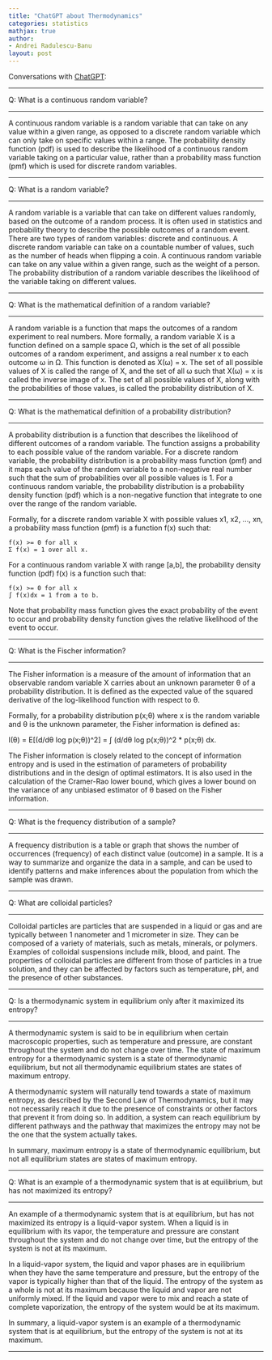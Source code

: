 ```yaml
---
title: "ChatGPT about Thermodynamics"
categories: statistics
mathjax: true
author:
- Andrei Radulescu-Banu
layout: post
---
```


Conversations with [ChatGPT](https://openai.com/blog/chatgpt/):

---

Q: What is a continuous random variable?

---

A continuous random variable is a random variable that can take on any value within a given range, as opposed to a discrete random variable which can only take on specific values within a range. The probability density function (pdf) is used to describe the likelihood of a continuous random variable taking on a particular value, rather than a probability mass function (pmf) which is used for discrete random variables.

---

Q: What is a random variable?

---

A random variable is a variable that can take on different values randomly, based on the outcome of a random process. It is often used in statistics and probability theory to describe the possible outcomes of a random event. There are two types of random variables: discrete and continuous. A discrete random variable can take on a countable number of values, such as the number of heads when flipping a coin. A continuous random variable can take on any value within a given range, such as the weight of a person. The probability distribution of a random variable describes the likelihood of the variable taking on different values.

---

Q: What is the mathematical definition of a random variable?

---

A random variable is a function that maps the outcomes of a random experiment to real numbers. More formally, a random variable X is a function defined on a sample space Ω, which is the set of all possible outcomes of a random experiment, and assigns a real number x to each outcome ω in Ω. This function is denoted as X(ω) = x. The set of all possible values of X is called the range of X, and the set of all ω such that X(ω) = x is called the inverse image of x. The set of all possible values of X, along with the probabilities of those values, is called the probability distribution of X.

---

Q: What is the mathematical definition of a probability distribution?

---

A probability distribution is a function that describes the likelihood of different outcomes of a random variable. The function assigns a probability to each possible value of the random variable. For a discrete random variable, the probability distribution is a probability mass function (pmf) and it maps each value of the random variable to a non-negative real number such that the sum of probabilities over all possible values is 1. For a continuous random variable, the probability distribution is a probability density function (pdf) which is a non-negative function that integrate to one over the range of the random variable.

Formally, for a discrete random variable X with possible values x1, x2, ..., xn, a probability mass function (pmf) is a function f(x) such that:

    f(x) >= 0 for all x
    Σ f(x) = 1 over all x.

For a continuous random variable X with range [a,b], the probability density function (pdf) f(x) is a function such that:

    f(x) >= 0 for all x
    ∫ f(x)dx = 1 from a to b.

Note that probability mass function gives the exact probability of the event to occur and probability density function gives the relative likelihood of the event to occur.

---

Q: What is the Fischer information?

---

The Fisher information is a measure of the amount of information that an observable random variable X carries about an unknown parameter θ of a probability distribution. It is defined as the expected value of the squared derivative of the log-likelihood function with respect to θ.

Formally, for a probability distribution p(x;θ) where x is the random variable and θ is the unknown parameter, the Fisher information is defined as:

I(θ) = E[(d/dθ log p(x;θ))^2] = ∫ (d/dθ log p(x;θ))^2 * p(x;θ) dx.

The Fisher information is closely related to the concept of information entropy and is used in the estimation of parameters of probability distributions and in the design of optimal estimators. It is also used in the calculation of the Cramer-Rao lower bound, which gives a lower bound on the variance of any unbiased estimator of θ based on the Fisher information.

---

Q: What is the frequency distribution of a sample?

---

A frequency distribution is a table or graph that shows the number of occurrences (frequency) of each distinct value (outcome) in a sample. It is a way to summarize and organize the data in a sample, and can be used to identify patterns and make inferences about the population from which the sample was drawn.

---

Q: What are colloidal particles?

---

Colloidal particles are particles that are suspended in a liquid or gas and are typically between 1 nanometer and 1 micrometer in size. They can be composed of a variety of materials, such as metals, minerals, or polymers. Examples of colloidal suspensions include milk, blood, and paint. The properties of colloidal particles are different from those of particles in a true solution, and they can be affected by factors such as temperature, pH, and the presence of other substances.

---

Q: Is a thermodynamic system in equilibrium only after it maximized its entropy?

---

A thermodynamic system is said to be in equilibrium when certain macroscopic properties, such as temperature and pressure, are constant throughout the system and do not change over time. The state of maximum entropy for a thermodynamic system is a state of thermodynamic equilibrium, but not all thermodynamic equilibrium states are states of maximum entropy.

A thermodynamic system will naturally tend towards a state of maximum entropy, as described by the Second Law of Thermodynamics, but it may not necessarily reach it due to the presence of constraints or other factors that prevent it from doing so. In addition, a system can reach equilibrium by different pathways and the pathway that maximizes the entropy may not be the one that the system actually takes.

In summary, maximum entropy is a state of thermodynamic equilibrium, but not all equilibrium states are states of maximum entropy.

---

Q: What is an example of a thermodynamic system that is at equilibrium, but has not maximized its entropy?

---

An example of a thermodynamic system that is at equilibrium, but has not maximized its entropy is a liquid-vapor system. When a liquid is in equilibrium with its vapor, the temperature and pressure are constant throughout the system and do not change over time, but the entropy of the system is not at its maximum.

In a liquid-vapor system, the liquid and vapor phases are in equilibrium when they have the same temperature and pressure, but the entropy of the vapor is typically higher than that of the liquid. The entropy of the system as a whole is not at its maximum because the liquid and vapor are not uniformly mixed. If the liquid and vapor were to mix and reach a state of complete vaporization, the entropy of the system would be at its maximum.

In summary, a liquid-vapor system is an example of a thermodynamic system that is at equilibrium, but the entropy of the system is not at its maximum.

---
